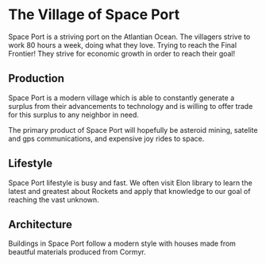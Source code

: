 # The Village of Space Port

Space Port is a striving port on the Atlantian Ocean. The villagers strive to work 80 hours a week, doing what they 
love. Trying to reach the Final Frontier! They strive for economic growth in order to reach their goal! 

## Production

Space Port is a modern village which is able to constantly generate a surplus from their advancements to 
technology and is willing to offer trade for this surplus to any neighbor in need. 

The primary product of Space Port will hopefully be asteroid mining, satelite and gps communications, and expensive 
joy rides to space.

## Lifestyle

Space Port lifestyle is busy and fast. 
We often visit Elon library to learn the latest and greatest about Rockets and apply that knowledge to our 
goal of reaching the vast unknown. 

## Architecture

Buildings in Space Port follow a modern style with houses made from beautful materials produced from Cormyr.
